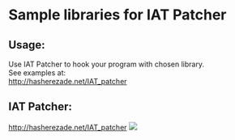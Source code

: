 Sample libraries for IAT Patcher<br/>
===

Usage:<br/>
--
Use IAT Patcher to hook your program with chosen library.<br/>
See examples at:<br/>
http://hasherezade.net/IAT_patcher

IAT Patcher:<br/>
---
http://hasherezade.net/IAT_patcher
![](http://hasherezade.net/IAT_patcher/pics/iat_p3.png)
